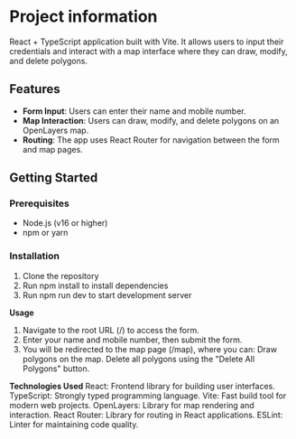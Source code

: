 # Project information

React + TypeScript application built with Vite. It allows users to input their credentials and interact with a map interface where they can draw, modify, and delete polygons.

## Features

- **Form Input**: Users can enter their name and mobile number.
- **Map Interaction**: Users can draw, modify, and delete polygons on an OpenLayers map.
- **Routing**: The app uses React Router for navigation between the form and map pages.

## Getting Started

### Prerequisites

- Node.js (v16 or higher)
- npm or yarn

### Installation

1. Clone the repository
2. Run npm install to install dependencies
3. Run npm run dev to start development server

**Usage**
1. Navigate to the root URL (/) to access the form.
2. Enter your name and mobile number, then submit the form.
3. You will be redirected to the map page (/map), where you can:
    Draw polygons on the map.
    Delete all polygons using the "Delete All Polygons" button.

**Technologies Used**
React: Frontend library for building user interfaces.
TypeScript: Strongly typed programming language.
Vite: Fast build tool for modern web projects.
OpenLayers: Library for map rendering and interaction.
React Router: Library for routing in React applications.
ESLint: Linter for maintaining code quality.
